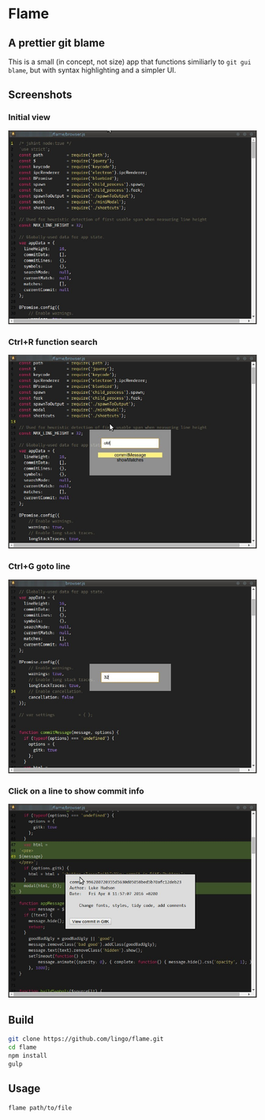 # Flame
## A prettier git blame

This is a small (in concept, not size) app that functions similiarly to `git gui blame`, but with syntax highlighting
and a simpler UI.

## Screenshots
### Initial view
![Initial view](doc/initialView.jpg)
### Ctrl+R function search
![Ctrl+R function search](doc/functionSearch.jpg)
### Ctrl+G goto line
![Ctrl+G goto line](doc/gotoLine.jpg)
### Click on a line to show commit info
![Show Commit on click](doc/showCommitOnClick.jpg)


## Build

```bash
git clone https://github.com/lingo/flame.git
cd flame
npm install
gulp
```

## Usage

`flame path/to/file`
